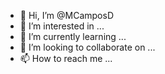 - 👋 Hi, I’m @MCamposD
- 👀 I’m interested in ...
- 🌱 I’m currently learning ...
- 💞️ I’m looking to collaborate on ...
- 📫 How to reach me ...

<!---
MCamposD/MCamposD is a ✨ special ✨ repository because its `README.md` (this file) appears on your GitHub profile.
You can click the Preview link to take a look at your changes.
--->
